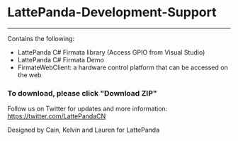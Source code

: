 # LattePanda-Development-Support
----------------

Contains the following:

- LattePanda C# Firmata library (Access GPIO from Visual Studio)
- LattePanda C# Firmata Demo
- FirmateWebClient: a hardware control platform that can be accessed on the web

### To download, please click "Download ZIP"

Follow us on Twitter for updates and more information: https://twitter.com/LattePandaCN

Designed by Cain, Kelvin and Lauren for LattePanda
